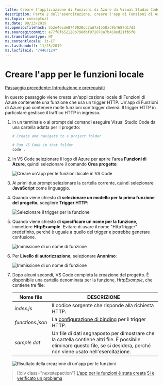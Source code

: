 ```yaml
---
title: Creare l'applicazione di Funzioni di Azure da Visual Studio Code
description: Parte 2 dell'esercitazione, creare l'app di Funzioni di Azure
ms.topic: conceptual
ms.date: 09/23/2019
ms.openlocfilehash: 5b2e46cde8740020cc2ad7a1b50ac9b4687d17d3
ms.sourcegitcommit: e77f8f652128b798dbf972078a7b460ed21fb5f8
ms.translationtype: HT
ms.contentlocale: it-IT
ms.lasthandoff: 11/25/2019
ms.locfileid: "74467124"
---
```

# <a name="create-the-local-functions-app"></a>Creare l'app per le funzioni locale

[Passaggio precedente: Introduzione e prerequisiti](tutorial-vscode-serverless-node-01.md)

In questo passaggio viene creata un'applicazione locale di Funzioni di Azure contenente una funzione che usa un trigger HTTP. Un'app di Funzioni di Azure può contenere molte funzioni con trigger diversi. Il trigger HTTP in particolare gestisce il traffico HTTP in ingresso.

1. In un terminale o al prompt dei comandi eseguire Visual Studio Code da una cartella adatta per il progetto:

    ```bash
    # Create and navigate to a project folder

    # Run VS Code in that folder
    code .
    ```

1. In VS Code selezionare il logo di Azure per aprire l'area **Funzioni di Azure**, quindi selezionare il comando **Crea progetto**:

    ![Creare un'app per le funzioni locale in VS Code](media/functions-extension/create-function-app-project.png)

1. Ai primi due prompt selezionare la cartella corrente, quindi selezionare **JavaScript** come linguaggio.

1. Quando viene chiesto di **selezionare un modello per la prima funzione del progetto**, scegliere **Trigger HTTP**:

    ![Selezionare il trigger per la funzione](media/functions-extension/create-function-choose-template.png)

1. Quando viene chiesto di **specificare un nome per la funzione**, immettere **HttpExample**. Evitare di usare il nome "HttpTrigger" predefinito, perché è uguale a quello del trigger e potrebbe generare confusione.

    ![Immissione di un nome di funzione](media/functions-extension/create-function-name.png)

1. Per **Livello di autorizzazione**, selezionare **Anonimo**:

    ![Immissione di un nome di funzione](media/functions-extension/create-function-anonymous-auth.png)

1. Dopo alcuni secondi, VS Code completa la creazione del progetto. È disponibile una cartella denominata per la funzione, *HttpExample*, che contiene tre file:

    | Nome file | DESCRIZIONE |
    | --- | --- |
    | *index.js* |  Il codice sorgente che risponde alla richiesta HTTP. |
    | *functions.json* | La [configurazione di binding](/azure/azure-functions/functions-triggers-bindings) per il trigger HTTP. |
    | *sample.dat* | Un file di dati segnaposto per dimostrare che la cartella contiene altri file. È possibile eliminare questo file, se si desidera, perché non viene usato nell'esercitazione. |

    ![Risultato della creazione di un'app per le funzioni](media/functions-extension/create-function-app-results.png)

> [!div class="nextstepaction"]
> [L'app per le funzioni è stata creata](tutorial-vscode-serverless-node-03.md) [Si è verificato un problema](https://www.research.net/r/PWZWZ52?tutorial=node-deployment-azurefunctions&step=create-app)
